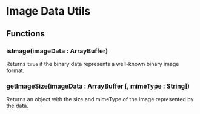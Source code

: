 # Image Data Utils

## Functions

### isImage(imageData : ArrayBuffer)

Returns `true` if the binary data represents a well-known binary image format.


### getImageSize(imageData : ArrayBuffer [, mimeType : String])

Returns an object with the size and mimeType of the image represented by the data.
